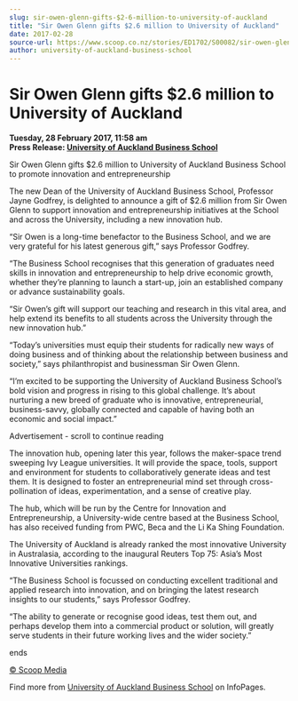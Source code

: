 ```yaml
---
slug: sir-owen-glenn-gifts-$2-6-million-to-university-of-auckland
title: "Sir Owen Glenn gifts $2.6 million to University of Auckland"
date: 2017-02-28
source-url: https://www.scoop.co.nz/stories/ED1702/S00082/sir-owen-glenn-gifts-26-million-to-university-of-auckland.htm
author: university-of-auckland-business-school
---
```

Sir Owen Glenn gifts $2.6 million to University of Auckland
===========================================================

**Tuesday, 28 February 2017, 11:58 am**  
**Press Release: [University of Auckland Business School](https://info.scoop.co.nz/University_of_Auckland_Business_School)**

  
Sir Owen Glenn gifts $2.6 million to University of Auckland Business School to promote innovation and entrepreneurship

The new Dean of the University of Auckland Business School, Professor Jayne Godfrey, is delighted to announce a gift of $2.6 million from Sir Owen Glenn to support innovation and entrepreneurship initiatives at the School and across the University, including a new innovation hub.

“Sir Owen is a long-time benefactor to the Business School, and we are very grateful for his latest generous gift,” says Professor Godfrey.

“The Business School recognises that this generation of graduates need skills in innovation and entrepreneurship to help drive economic growth, whether they’re planning to launch a start-up, join an established company or advance sustainability goals.

“Sir Owen’s gift will support our teaching and research in this vital area, and help extend its benefits to all students across the University through the new innovation hub.”

“Today’s universities must equip their students for radically new ways of doing business and of thinking about the relationship between business and society,” says philanthropist and businessman Sir Owen Glenn.

“I’m excited to be supporting the University of Auckland Business School’s bold vision and progress in rising to this global challenge. It’s about nurturing a new breed of graduate who is innovative, entrepreneurial, business-savvy, globally connected and capable of having both an economic and social impact.”

Advertisement - scroll to continue reading





The innovation hub, opening later this year, follows the maker-space trend sweeping Ivy League universities. It will provide the space, tools, support and environment for students to collaboratively generate ideas and test them. It is designed to foster an entrepreneurial mind set through cross-pollination of ideas, experimentation, and a sense of creative play.

The hub, which will be run by the Centre for Innovation and Entrepreneurship, a University-wide centre based at the Business School, has also received funding from PWC, Beca and the Li Ka Shing Foundation.

The University of Auckland is already ranked the most innovative University in Australasia, according to the inaugural Reuters Top 75: Asia’s Most Innovative Universities rankings.

“The Business School is focussed on conducting excellent traditional and applied research into innovation, and on bringing the latest research insights to our students,” says Professor Godfrey.

“The ability to generate or recognise good ideas, test them out, and perhaps develop them into a commercial product or solution, will greatly serve students in their future working lives and the wider society.”

ends

[© Scoop Media](http://www.scoop.co.nz/about/terms.html)

Find more from [University of Auckland Business School](https://info.scoop.co.nz/University_of_Auckland_Business_School) on InfoPages.
